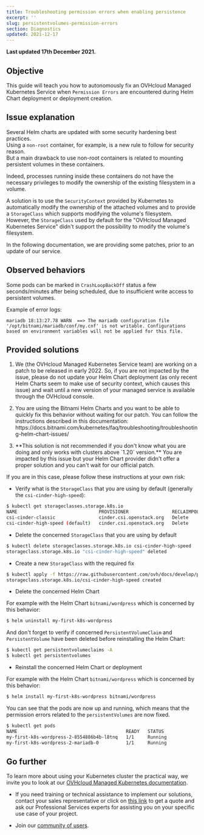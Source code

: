 ```yaml
---
title: Troubleshooting permission errors when enabling persistence
excerpt: ''
slug: persistentvolumes-permission-errors
section: Diagnostics
updated: 2021-12-17
---
```


**Last updated  17th December 2021.**

## Objective

This guide will teach you how to autonomously fix an OVHcloud Managed Kubernetes Service when `Permission Errors` are encountered during Helm Chart deployment or deployment creation.

## Issue explanation

Several Helm charts are updated with some security hardening best practices.<br>
Using a `non-root` container, for example, is a new rule to follow for security reason.<br>
But a main drawback to use non-root containers is related to mounting persistent volumes in these containers.

Indeed, processes running inside these containers do not have the necessary privileges to modify the ownership of the existing filesystem in a volume.

A solution is to use the `SecurityContext` provided by Kubernetes to automatically modify the ownership of the attached volumes and to provide a `StorageClass` which supports modifying the volume's filesystem.<br>
However, the `StorageClass` used by default for the "OVHcloud Managed Kubernetes Service" didn't support the possibility to modify the volume's filesystem.

In the following documentation, we are providing some patches, prior to an update of our service.

## Observed behaviors

Some pods can be marked in `CrashLoopBackOff` status a few seconds/minutes after being scheduled, due to insufficient write access to persistent volumes.

Example of error logs:

```log
mariadb 18:13:27.78 WARN  ==> The mariadb configuration file '/opt/bitnami/mariadb/conf/my.cnf' is not writable. Configurations based on environment variables will not be applied for this file.
```

## Provided solutions

1. We (the OVHcloud Managed Kubernetes Service team) are working on a patch to be released in early 2022. So, if you are not impacted by the issue, please do not update your Helm Chart deployment (as only recent Helm Charts seem to make use of security context, which causes this issue) and wait until a new version of your managed service is available through the OVHcloud console.

<ol start="2">
  <li>You are using the Bitnami Helm Charts and you want to be able to quickly fix this behavior without waiting for our patch. You can follow the instructions described in this documentation: https://docs.bitnami.com/kubernetes/faq/troubleshooting/troubleshooting-helm-chart-issues/
</ol>

<ol start="3">
  <li>**This solution is not recommended if you don't know what you are doing and only works with clusters above `1.20` version.** 
  You are impacted by this issue but your Helm Chart provider didn't offer a proper solution and you can't wait for our official patch.  
</ol>

If you are in this case, please follow these instructions at your own risk:

- Verify what is the `StorageClass` that you are using by default (generally the `csi-cinder-high-speed`):

```bash
$ kubectl get storageclasses.storage.k8s.io 
NAME                              PROVISIONER                RECLAIMPOLICY   VOLUMEBINDINGMODE   ALLOWVOLUMEEXPANSION   AGE
csi-cinder-classic                cinder.csi.openstack.org   Delete          Immediate           true                   83d
csi-cinder-high-speed (default)   cinder.csi.openstack.org   Delete          Immediate           true                   83d
```

- Delete the concerned `StorageClass` that you are using by default 

```bash
$ kubectl delete storageclasses.storage.k8s.io csi-cinder-high-speed 
storageclass.storage.k8s.io "csi-cinder-high-speed" deleted
```

- Create a new `StorageClass` with the required fix

```bash
$ kubectl apply -f https://raw.githubusercontent.com/ovh/docs/develop/pages/platform/kubernetes-k8s/fix-persistent-volumes-permissions/files/fixed-cinder-high-speed-storage-class.yaml 
storageclass.storage.k8s.io/csi-cinder-high-speed created
```

- Delete the concerned Helm Chart

For example with the Helm Chart `bitnami/wordpress` which is concerned by this behavior:

```bash
$ helm uninstall my-first-k8s-wordpress
```

And don't forget to verify if concerned `PersistentVolumeClaim` and `PersistentVolume` have been deleted before reinstalling the Helm Chart:

```bash
$ kubectl get persistentvolumeclaims -A
$ kubectl get persistentvolumes 
```

- Reinstall the concerned Helm Chart or deployment

For example with the Helm Chart `bitnami/wordpress` which is concerned by this behavior:

```bash
$ helm install my-first-k8s-wordpress bitnami/wordpress
```

You can see that the pods are now up and running, which means that the permission errors related to the `persistentVolumes` are now fixed.

```bash
$ kubectl get pods
NAME                                        READY   STATUS             RESTARTS        AGE
my-first-k8s-wordpress-2-8554886b4b-l8tnq   1/1     Running            0               21m
my-first-k8s-wordpress-2-mariadb-0          1/1     Running            0               21m
```

## Go further

To learn more about using your Kubernetes cluster the practical way, we invite you to look at our [OVHcloud Managed Kubernetes documentation](../).

- If you need training or technical assistance to implement our solutions, contact your sales representative or click on [this link](https://www.ovhcloud.com/en-ca/professional-services/) to get a quote and ask our Professional Services experts for assisting you on your specific use case of your project.

- Join our [community of users](https://community.ovh.com/en/).
